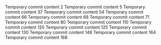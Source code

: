Temporary commit content 2
Temporary commit content 5
Temporary commit content 37
Temporary commit content 54
Temporary commit content 66
Temporary commit content 68
Temporary commit content 71
Temporary commit content 80
Temporary commit content 110
Temporary commit content 120
Temporary commit content 125
Temporary commit content 130
Temporary commit content 148
Temporary commit content 164
Temporary commit content 168
